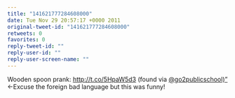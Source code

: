 ```yaml
---
title: "141621777284608000"
date: Tue Nov 29 20:57:17 +0000 2011
original-tweet-id: "141621777284608000"
retweets: 0
favorites: 0
reply-tweet-id: ""
reply-user-id: ""
reply-user-screen-name: ""
---
```

Wooden spoon prank: http://t.co/5HpaW5d3 (found via <a href="https://twitter.com/go2publicschool)”">@go2publicschool)”</a> &lt;-Excuse the foreign bad language but this was funny!
